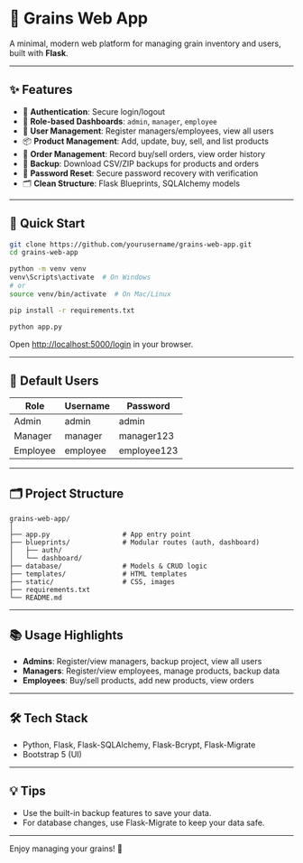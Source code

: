 # 🌾 Grains Web App

A minimal, modern web platform for managing grain inventory and users, built with **Flask**.

---

## ✨ Features

- 🔐 **Authentication**: Secure login/logout
- 👤 **Role-based Dashboards**: `admin`, `manager`, `employee`
- 👥 **User Management**: Register managers/employees, view all users
- 📦 **Product Management**: Add, update, buy, sell, and list products
- 🧾 **Order Management**: Record buy/sell orders, view order history
- 💾 **Backup**: Download CSV/ZIP backups for products and orders
- 🔑 **Password Reset**: Secure password recovery with verification
- 🗂️ **Clean Structure**: Flask Blueprints, SQLAlchemy models

---

## 🚀 Quick Start

```bash
git clone https://github.com/yourusername/grains-web-app.git
cd grains-web-app

python -m venv venv
venv\Scripts\activate  # On Windows
# or
source venv/bin/activate  # On Mac/Linux

pip install -r requirements.txt

python app.py
```

Open [http://localhost:5000/login](http://localhost:5000/login) in your browser.

---

## 👤 Default Users

| Role      | Username   | Password     |
|-----------|------------|-------------|
| Admin     | admin      | admin       |
| Manager   | manager    | manager123  |
| Employee  | employee   | employee123 |

---

## 🗂️ Project Structure

```
grains-web-app/
│
├── app.py                  # App entry point
├── blueprints/             # Modular routes (auth, dashboard)
│   ├── auth/
│   └── dashboard/
├── database/               # Models & CRUD logic
├── templates/              # HTML templates
├── static/                 # CSS, images
├── requirements.txt
└── README.md
```

---

## 📚 Usage Highlights

- **Admins**: Register/view managers, backup project, view all users
- **Managers**: Register/view employees, manage products, backup data
- **Employees**: Buy/sell products, add new products, view orders

---

## 🛠️ Tech Stack

- Python, Flask, Flask-SQLAlchemy, Flask-Bcrypt, Flask-Migrate
- Bootstrap 5 (UI)

---

## 💡 Tips

- Use the built-in backup features to save your data.
- For database changes, use Flask-Migrate to keep your data safe.

---

Enjoy managing your grains! 🌾
